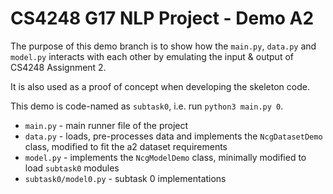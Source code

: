 # CS4248 G17 NLP Project - Demo A2


The purpose of this demo branch is to show how the `main.py`, `data.py` and `model.py` interacts with each other by emulating
the input & output of CS4248 Assignment 2. 

It is also used as a proof of concept when developing the skeleton code.

This demo is code-named as `subtask0`, i.e. run `python3 main.py 0`.

- `main.py` - main runner file of the project
- `data.py` - loads, pre-processes data and implements the `NcgDatasetDemo` class, modified to fit the a2 dataset requirements
- `model.py` - implements the `NcgModelDemo` class, minimally modified to load `subtask0` modules
- `subtask0/model0.py` - subtask 0 implementations
